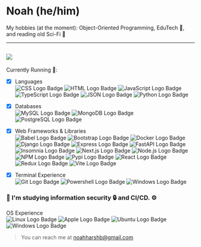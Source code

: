 # Noah (he/him)

My hobbies (at the moment): Object-Oriented Programming, EduTech 📔, and reading old Sci-Fi 🚀

---
![](https://www.codewars.com/users/herbAsher/badges/small)
---
Currently Running 💨:
- [x] Languages <br>
![CSS Logo Badge](https://img.shields.io/badge/CSS3-1572B6?style=for-the-badge&logo=css3&logoColor=white)
![HTML Logo Badge](https://img.shields.io/badge/HTML5-E34F26?style=for-the-badge&logo=html5&logoColor=white)
![JavaScript Logo Badge](https://img.shields.io/badge/JavaScript-323330?style=for-the-badge&logo=javascript&logoColor=F7DF1E)
![TypeScript Logo Badge](https://shields.io/badge/TypeScript-3178C6?style=for-the-badge&logo=typescript&logoColor=F7DF1E)
![JSON Logo Badge](https://img.shields.io/badge/json-5E5C5C?style=for-the-badge&logo=json&logoColor=white)
![Python Logo Badge](https://img.shields.io/badge/Python-FFD43B?style=for-the-badge&logo=python&logoColor=blue)
    
- [x] Databases <br>
![MySQL Logo Badge](https://img.shields.io/badge/MySQL-005C84?style=for-the-badge&logo=mysql&logoColor=white)
![MongoDB Logo Badge](https://img.shields.io/badge/MongoDB-4EA94B?style=for-the-badge&logo=mongodb&logoColor=white)
![PostgreSQL Logo Badge](https://img.shields.io/badge/PostgreSQL-316192?style=for-the-badge&logo=postgresql&logoColor=white)
      
- [x] Web Frameworks & Libraries <br>
![Babel Logo Badge](https://img.shields.io/badge/Babel-F9DC3E?style=for-the-badge&logo=babel&logoColor=white)
![Bootstrap Logo Badge](https://img.shields.io/badge/Bootstrap-563D7C?style=for-the-badge&logo=bootstrap&logoColor=white)
![Docker Logo Badge](https://img.shields.io/badge/Docker-2CA5E0?style=for-the-badge&logo=docker&logoColor=white)
![Django Logo Badge](https://img.shields.io/badge/Django-092E20?style=for-the-badge&logo=django&logoColor=green)
![Express Logo Badge](https://img.shields.io/badge/Express%20js-000000?style=for-the-badge&logo=express&logoColor=white)
![FastAPI Logo Badge](https://img.shields.io/badge/fastapi-109989?style=for-the-badge&logo=FASTAPI&logoColor=white)
![Insomnia Logo Badge](https://img.shields.io/badge/Insomnia-5849be?style=for-the-badge&logo=Insomnia&logoColor=white)
![Next.js Logo Badge](https://img.shields.io/badge/next.js-000000?style=for-the-badge&logo=nextdotjs&logoColor=white)
![Node.js Logo Badge](https://img.shields.io/badge/Node%20js-339933?style=for-the-badge&logo=nodedotjs&logoColor=white)
![NPM Logo Badge](https://img.shields.io/badge/npm-CB3837?style=for-the-badge&logo=npm&logoColor=white)
![Pypi Logo Badge](https://img.shields.io/badge/pypi-3775A9?style=for-the-badge&logo=pypi&logoColor=white)
![React Logo Badge](https://img.shields.io/badge/React-20232A?style=for-the-badge&logo=react&logoColor=61DAFB)
![Redux Logo Badge](https://img.shields.io/badge/Redux-593D88?style=for-the-badge&logo=redux&logoColor=white)
![Vite Logo Badge](https://img.shields.io/badge/Vite-B73BFE?style=for-the-badge&logo=vite&logoColor=FFD62E)
        
- [x] Terminal Experience <br>
![Git Logo Badge](https://img.shields.io/badge/GIT-E44C30?style=for-the-badge&logo=git&logoColor=white)
![Powershell Logo Badge](https://img.shields.io/badge/powershell-5391FE?style=for-the-badge&logo=powershell&logoColor=white)
![Windows Logo Badge](https://img.shields.io/badge/windows%20terminal-4D4D4D?style=for-the-badge&logo=windows%20terminal&logoColor=white)

### 🌱 I'm studying information security 🔒 and CI/CD.  ⚙️

OS Experience <br>
![Linux Logo Badge](https://img.shields.io/badge/Linux-FCC624?style=for-the-badge&logo=linux&logoColor=black)
![Apple Logo Badge](https://img.shields.io/badge/mac%20os-000000?style=for-the-badge&logo=apple&logoColor=white)
![Ubuntu Logo Badge](https://img.shields.io/badge/Ubuntu-E95420?style=for-the-badge&logo=ubuntu&logoColor=white)
![Windows Logo Badge](https://img.shields.io/badge/Windows-0078D6?style=for-the-badge&logo=windows&logoColor=white)


> You can reach me at noahharshb@gmail.com

